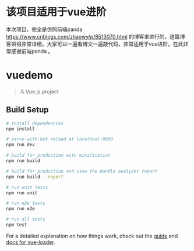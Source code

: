 # 该项目适用于vue进阶
本次项目，完全是仿照前端panda  https://www.cnblogs.com/zhaowy/p/8513070.html  的博客来进行的，这篇博客讲得非常详细，大家可以一遍看博文一遍敲代码，非常适用于vue进阶。在此非常感谢前端panda 。
# vuedemo

> A Vue.js project

## Build Setup

``` bash
# install dependencies
npm install

# serve with hot reload at localhost:8080
npm run dev

# build for production with minification
npm run build

# build for production and view the bundle analyzer report
npm run build --report

# run unit tests
npm run unit

# run e2e tests
npm run e2e

# run all tests
npm test
```

For a detailed explanation on how things work, check out the [guide](http://vuejs-templates.github.io/webpack/) and [docs for vue-loader](http://vuejs.github.io/vue-loader).

 
